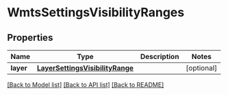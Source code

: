 # WmtsSettingsVisibilityRanges

## Properties
Name | Type | Description | Notes
------------ | ------------- | ------------- | -------------
**layer** | [**LayerSettingsVisibilityRange**](LayerSettingsVisibilityRange.md) |  | [optional] 

[[Back to Model list]](../README.md#documentation-for-models) [[Back to API list]](../README.md#documentation-for-api-endpoints) [[Back to README]](../README.md)

